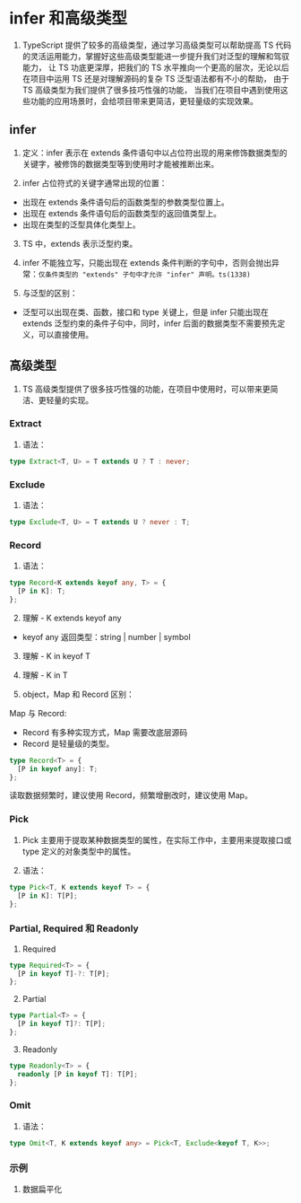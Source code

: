 # infer 和高级类型

1. TypeScript 提供了较多的高级类型，通过学习高级类型可以帮助提高 TS 代码的灵活运用能力，掌握好这些高级类型能进一步提升我们对泛型的理解和驾驭能力， 让 TS 功底更深厚，把我们的 TS 水平推向一个更高的层次，无论以后在项目中运用 TS 还是对理解源码的复杂 TS 泛型语法都有不小的帮助， 由于 TS 高级类型为我们提供了很多技巧性强的功能， 当我们在项目中遇到使用这些功能的应用场景时，会给项目带来更简洁，更轻量级的实现效果。

## infer

1. 定义：infer 表示在 extends 条件语句中以占位符出现的用来修饰数据类型的关键字，被修饰的数据类型等到使用时才能被推断出来。

2. infer 占位符式的关键字通常出现的位置：

- 出现在 extends 条件语句后的函数类型的参数类型位置上。
- 出现在 extends 条件语句后的函数类型的返回值类型上。
- 出现在类型的泛型具体化类型上。

3. TS 中，extends 表示泛型约束。

4. infer 不能独立写，只能出现在 extends 条件判断的字句中，否则会抛出异常：`仅条件类型的 "extends" 子句中才允许 "infer" 声明。ts(1338)`

5. 与泛型的区别：

- 泛型可以出现在类、函数，接口和 type 关键上，但是 infer 只能出现在 extends 泛型约束的条件子句中，同时，infer 后面的数据类型不需要预先定义，可以直接使用。

## 高级类型

1. TS 高级类型提供了很多技巧性强的功能，在项目中使用时，可以带来更简洁、更轻量的实现。

### Extract

1. 语法：

```ts
type Extract<T, U> = T extends U ? T : never;
```

### Exclude

1. 语法：

```ts
type Exclude<T, U> = T extends U ? never : T;
```

### Record

1. 语法：

```ts
type Record<K extends keyof any, T> = {
  [P in K]: T;
};
```

2. 理解 - K extends keyof any

- keyof any 返回类型：string | number | symbol

3. 理解 - K in keyof T

4. 理解 - K in T

5. object，Map 和 Record 区别：

Map 与 Record:

- Record 有多种实现方式，Map 需要改底层源码
- Record 是轻量级的类型。

```ts
type Record<T> = {
  [P in keyof any]: T;
};
```

读取数据频繁时，建议使用 Record，频繁增删改时，建议使用 Map。

### Pick

1. Pick 主要用于提取某种数据类型的属性，在实际工作中，主要用来提取接口或 type 定义的对象类型中的属性。

2. 语法：

```ts
type Pick<T, K extends keyof T> = {
  [P in K]: T[P];
};
```

### Partial, Required 和 Readonly

1. Required

```ts
type Required<T> = {
  [P in keyof T]-?: T[P];
};
```

2. Partial

```ts
type Partial<T> = {
  [P in keyof T]?: T[P];
};
```

3. Readonly

```ts
type Readonly<T> = {
  readonly [P in keyof T]: T[P];
};
```

### Omit

1. 语法：

```ts
type Omit<T, K extends keyof any> = Pick<T, Exclude<keyof T, K>>;
```

### 示例

1. 数据扁平化
